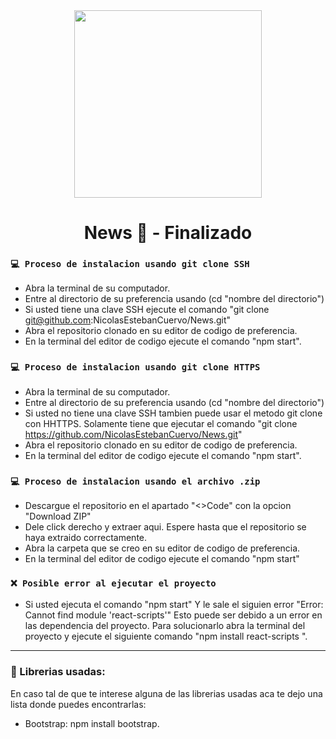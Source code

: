 <div id="Header" align="center">

   <img src="https://media.giphy.com/media/3o6Zt1YEvmtmPc6Mxi/giphy.gif" width="300">   
   <h1 align="center">News 📆 - Finalizado</h1>

</div>
   
### `💻 Proceso de instalacion usando git clone SSH`

- Abra la terminal de su computador.
- Entre al directorio de su preferencia usando (cd "nombre del directorio")
- Si usted tiene una clave SSH ejecute el comando "git clone git@github.com:NicolasEstebanCuervo/News.git"
- Abra el repositorio clonado en su editor de codigo de preferencia.
- En la terminal del editor de codigo ejecute el comando "npm start".

### `💻 Proceso de instalacion usando git clone HTTPS`

- Abra la terminal de su computador.
- Entre al directorio de su preferencia usando (cd "nombre del directorio")
- Si usted no tiene una clave SSH tambien puede usar el metodo git clone con HHTTPS. Solamente tiene que ejecutar el comando "git clone https://github.com/NicolasEstebanCuervo/News.git"
- Abra el repositorio clonado en su editor de codigo de preferencia.
- En la terminal del editor de codigo ejecute el comando "npm start".

### `💻 Proceso de instalacion usando el archivo .zip`

- Descargue el repositorio en el apartado "<>Code" con la opcion "Download ZIP"
- Dele click derecho y extraer aqui. Espere hasta que el repositorio se haya extraido correctamente.
- Abra la carpeta que se creo en su editor de codigo de preferencia.
- En la terminal del editor de codigo ejecute el comando "npm start"

### `❌ Posible error al ejecutar el proyecto`

- Si usted ejecuta el comando "npm start" Y le sale el siguien error "Error: Cannot find module 'react-scripts'" Esto puede ser debido a un error
en las dependencia del proyecto. Para solucionarlo abra la terminal del proyecto y ejecute el siguiente comando "npm install react-scripts
".

---

###  📘 Librerias usadas:
   
En caso tal de que te interese alguna de las librerias usadas aca te dejo una lista donde puedes encontrarlas:

- Bootstrap: npm install bootstrap.
   

